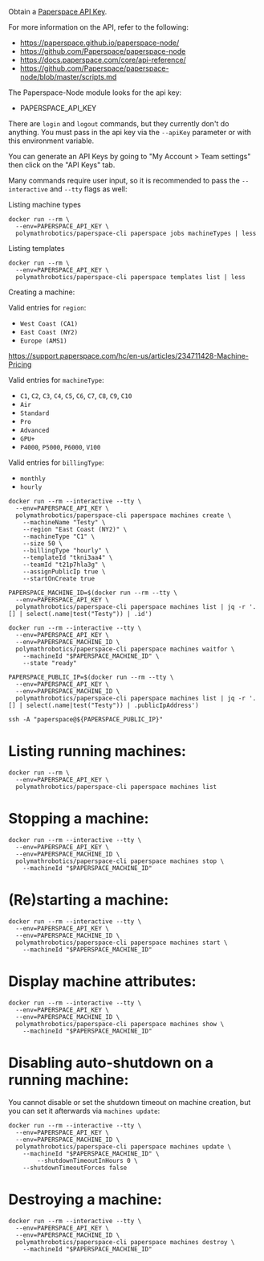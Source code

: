 Obtain a [Paperspace API Key](docs/PAPERSPACE_API_KEY.md).

For more information on the API, refer to the following:
- https://paperspace.github.io/paperspace-node/
- https://github.com/Paperspace/paperspace-node
- https://docs.paperspace.com/core/api-reference/
- https://github.com/Paperspace/paperspace-node/blob/master/scripts.md

The Paperspace-Node module looks for the api key:
- PAPERSPACE_API_KEY

There are `login` and `logout` commands, but they currently don't do
anything. You must pass in the api key via the `--apiKey` parameter
or with this environment variable.

You can generate an API Keys by going to "My Account > Team settings"
then click on the "API Keys" tab.

Many commands require user input, so it is recommended to pass the 
`--interactive` and `--tty` flags as well:

Listing machine types
```
docker run --rm \
  --env=PAPERSPACE_API_KEY \
  polymathrobotics/paperspace-cli paperspace jobs machineTypes | less
```
  
Listing templates
```
docker run --rm \
  --env=PAPERSPACE_API_KEY \
  polymathrobotics/paperspace-cli paperspace templates list | less
```

Creating a machine:

Valid entries for `region`:
- `West Coast (CA1)`
- `East Coast (NY2)`
- `Europe (AMS1)`

https://support.paperspace.com/hc/en-us/articles/234711428-Machine-Pricing

Valid entries for `machineType`:
- `C1`, `C2`, `C3`, `C4`, `C5`, `C6`, `C7`, `C8`, `C9`, `C10`
- `Air`
- `Standard`
- `Pro`
- `Advanced`
- `GPU+`
- `P4000`, `P5000`, `P6000`, `V100`

Valid entries for `billingType`:
- `monthly`
- `hourly`

```
docker run --rm --interactive --tty \
  --env=PAPERSPACE_API_KEY \
  polymathrobotics/paperspace-cli paperspace machines create \
    --machineName "Testy" \
    --region "East Coast (NY2)" \
    --machineType "C1" \
    --size 50 \
    --billingType "hourly" \
    --templateId "tkni3aa4" \
    --teamId "t21p7hla3g" \
    --assignPublicIp true \
    --startOnCreate true

PAPERSPACE_MACHINE_ID=$(docker run --rm --tty \
  --env=PAPERSPACE_API_KEY \
  polymathrobotics/paperspace-cli paperspace machines list | jq -r '.[] | select(.name|test("Testy")) | .id')

docker run --rm --interactive --tty \
  --env=PAPERSPACE_API_KEY \
  --env=PAPERSPACE_MACHINE_ID \
  polymathrobotics/paperspace-cli paperspace machines waitfor \
    --machineId "$PAPERSPACE_MACHINE_ID" \
    --state "ready"

PAPERSPACE_PUBLIC_IP=$(docker run --rm --tty \
  --env=PAPERSPACE_API_KEY \
  --env=PAPERSPACE_MACHINE_ID \
  polymathrobotics/paperspace-cli paperspace machines list | jq -r '.[] | select(.name|test("Testy")) | .publicIpAddress')

ssh -A "paperspace@${PAPERSPACE_PUBLIC_IP}"
```

# Listing running machines:
```
docker run --rm \
  --env=PAPERSPACE_API_KEY \
  polymathrobotics/paperspace-cli paperspace machines list
```

# Stopping a machine:
```
docker run --rm --interactive --tty \
  --env=PAPERSPACE_API_KEY \
  --env=PAPERSPACE_MACHINE_ID \
  polymathrobotics/paperspace-cli paperspace machines stop \
    --machineId "$PAPERSPACE_MACHINE_ID"
```

# (Re)starting a machine:
```
docker run --rm --interactive --tty \
  --env=PAPERSPACE_API_KEY \
  --env=PAPERSPACE_MACHINE_ID \
  polymathrobotics/paperspace-cli paperspace machines start \
    --machineId "$PAPERSPACE_MACHINE_ID"
```

# Display machine attributes:
```
docker run --rm --interactive --tty \
  --env=PAPERSPACE_API_KEY \
  --env=PAPERSPACE_MACHINE_ID \
  polymathrobotics/paperspace-cli paperspace machines show \
    --machineId "$PAPERSPACE_MACHINE_ID"
```

# Disabling auto-shutdown on a running machine:

You cannot disable or set the  shutdown timeout on machine creation, but you can set it afterwards via `machines update`:

```
docker run --rm --interactive --tty \
  --env=PAPERSPACE_API_KEY \
  --env=PAPERSPACE_MACHINE_ID \
  polymathrobotics/paperspace-cli paperspace machines update \
    --machineId "$PAPERSPACE_MACHINE_ID" \
        --shutdownTimeoutInHours 0 \
	--shutdownTimeoutForces false
```  

# Destroying a machine:
```
docker run --rm --interactive --tty \
  --env=PAPERSPACE_API_KEY \
  --env=PAPERSPACE_MACHINE_ID \
  polymathrobotics/paperspace-cli paperspace machines destroy \
    --machineId "$PAPERSPACE_MACHINE_ID"
```

